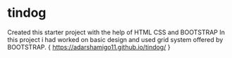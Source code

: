 # tindog
Created this starter project with the help of HTML CSS and BOOTSTRAP 
In this project i had worked on basic design and used grid system offered by BOOTSTRAP.
{ https://adarshamigo11.github.io/tindog/ }
